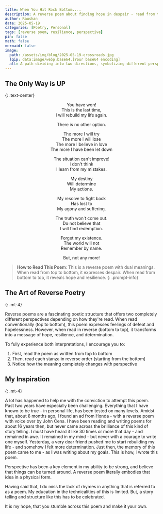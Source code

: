 ```yaml
---
title: When You Hit Rock Bottom....
description: A reverse poem about finding hope in despair - read from top to bottom and bottom to top for contrasting perspectives.
author: Raushan
date: 2025-05-19
categories: [Poetry, Personal]
tags: [reverse poem, resilience, perspective]
pin: false
math: false
mermaid: false
image:
  path: /assets/img/blog/2025-05-19-crossroads.jpg
  lqip: data:image/webp;base64,[Your base64 encoding]
  alt: A path dividing into two directions, symbolizing different perspectives.
---
```


## The Only Way is UP
{: .text-center}

<div class="poem" markdown="1" align="center">
You have won!<br>
This is the last time,<br>
I will rebuild my life again.

There is no other option.

The more I will try<br>
The more I will lose<br>
The more I believe in love<br>
The more I have been let down<br>


The situation can't improve!<br>
I don't think<br>
I learn from my mistakes.


My destiny<br>
Will determine<br>
My actions.

My resolve to fight back<br>
Has lost to<br>
My agony and suffering.

The truth won't come out.<br>
Do not believe that<br>
I will find redemption.

Forget my existence.<br>
The world will not<br>
Remember by name.

But, not any more!
</div>

> **How to Read This Poem**: This is a reverse poem with dual meanings. When read from top to bottom, it expresses despair. When read from bottom to top, it reveals hope and resilience.
{: .prompt-info}

## The Art of Reverse Poetry
{: .mt-4}

Reverse poems are a fascinating poetic structure that offers two completely different perspectives depending on how they're read. When read conventionally (top to bottom), this poem expresses feelings of defeat and hopelessness. However, when read in reverse (bottom to top), it transforms into a message of hope, resilience, and determination.

To fully experience both interpretations, I encourage you to:
1. First, read the poem as written from top to bottom
2. Then, read each stanza in reverse order (starting from the bottom)
3. Notice how the meaning completely changes with perspective

## My Inspiration
{: .mt-4}

A lot has happened to help me with the conviction to attempt this poem. Past two years have especially been challenging. Everything that I have known to be true - in personal life, has been tested on many levels. Amidst that, about 8 months ago, I found an ad from Honda - with a reverse poem with voice over by John Cena. I have been reading and writing poems for about 16 years then, but never came across the brilliance of this kind of story telling. I must have heard it like 30 times or more that day - and remained in awe. It remained in my mind - but never with a courage to write one myself. Yesterday, a very dear friend pushed me to start rebuilding my life - and somehow I felt more determination. Just then, the memory of this poem came to me - as I was writing about my goals. This is how, I wrote this poem. 

Perspective has been a key element in my ability to be strong, and believe that things can be turned around. A reverse poem literally embodies that idea in a physical form.

Having said that, I do miss the lack of rhymes in anything that is referred to as a poem. My education in the technicalities of this is limited. But, a story telling and structure like this has to be celebrated.

It is my hope, that you stumble across this poem and make it your own.
